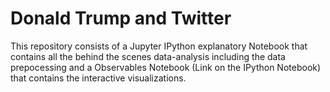 # Donald Trump and Twitter

This repository consists of a Jupyter IPython explanatory Notebook that contains all the behind the scenes data-analysis including the data prepocessing and a Observables Notebook (Link on the IPython Notebook) that contains the interactive visualizations.
